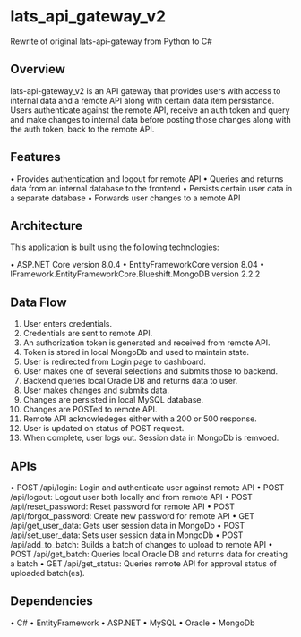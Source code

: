 # lats_api_gateway_v2
Rewrite of original lats-api-gateway from Python to C#

## Overview
lats-api-gateway_v2 is an API gateway that provides users with access to internal data and a remote API along with certain data item persistance. Users authenticate against the remote
API, receive an auth token and query and make changes to internal data before posting those changes along with the auth token, back to the remote API.

## Features
• Provides authentication and logout for remote API
• Queries and returns data from an internal database to the frontend
• Persists certain user data in a separate database
• Forwards user changes to a remote API

## Architecture
This application is built using the following technologies:

• ASP.NET Core version 8.0.4
• EntityFrameworkCore version 8.04
• IFramework.EntityFrameworkCore.Blueshift.MongoDB version 2.2.2

## Data Flow
1. User enters credentials.
2. Credentials are sent to remote API.
3. An authorization token is generated and received from remote API.
4. Token is stored in local MongoDb and used to maintain state.
5. User is redirected from Login page to dashboard.
6. User makes one of several selections and submits those to backend.
7. Backend queries local Oracle DB and returns data to user.
8. User makes changes and submits data.
9. Changes are persisted in local MySQL database.
10. Changes are POSTed to remote API.
11. Remote API acknowledeges either with a 200 or 500 response.
12. User is updated on status of POST request.
13. When complete, user logs out. Session data in MongoDb is remvoed.

## APIs
• POST /api/login: Login and authenticate user against remote API
• POST /api/logout: Logout user both locally and from remote API
• POST /api/reset_password: Reset password for remote API
• POST /api/forgot_password: Create new password for remote API
• GET /api/get_user_data: Gets user session data in MongoDb
• POST /api/set_user_data: Sets user session data in MongoDb
• POST /api/add_to_batch: Builds a batch of changes to upload to remote API
• POST /api/get_batch: Queries local Oracle DB and returns data for creating a batch
• GET /api/get_status: Queries remote API for approval status of uploaded batch(es).

## Dependencies
• C# 
• EntityFramework
• ASP.NET
• MySQL
• Oracle
• MongoDb





